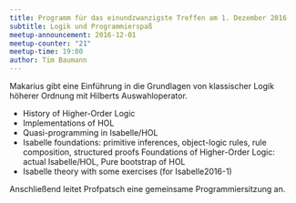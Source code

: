 ```yaml
---
title: Programm für das einundzwanzigste Treffen am 1. Dezember 2016
subtitle: Logik und Programmierspaß
meetup-announcement: 2016-12-01
meetup-counter: "21"
meetup-time: 19:00
author: Tim Baumann
---
```


Makarius gibt eine Einführung in die Grundlagen von klassischer Logik höherer
Ordnung mit Hilberts Auswahloperator.

* History of Higher-Order Logic
* Implementations of HOL
* Quasi-programming in Isabelle/HOL
* Isabelle foundations: primitive inferences, object-logic rules, rule
  composition, structured proofs Foundations of Higher-Order Logic: actual
  Isabelle/HOL, Pure bootstrap of HOL
* Isabelle theory with some exercises (for Isabelle2016-1)

Anschließend leitet Profpatsch eine gemeinsame Programmiersitzung an.
